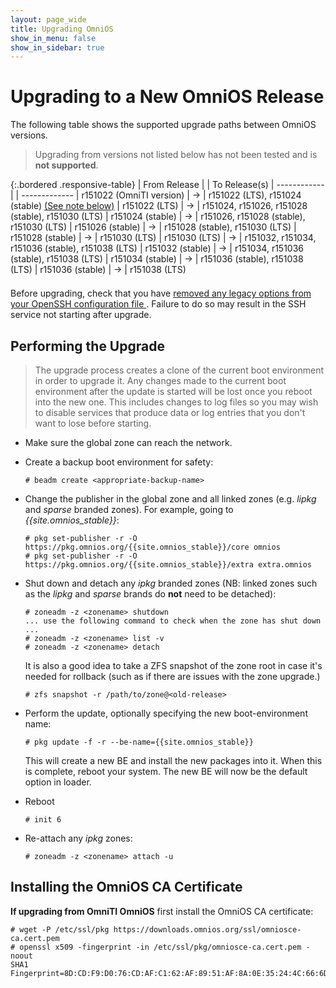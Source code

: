 ```yaml
---
layout: page_wide
title: Upgrading OmniOS
show_in_menu: false
show_in_sidebar: true
---
```


# Upgrading to a New OmniOS Release

The following table shows the supported upgrade paths between OmniOS versions.
> Upgrading from versions not listed below has not been tested and is
**not supported**.

{:.bordered .responsive-table}
| From Release			| 	 	| To Release(s)
| ------------			|		| -------------
| r151022 (OmniTI version)	| &#8594;	| r151022 (LTS), r151024 (stable) [(See note below)](#installing-the-omniosce-ca-certificate)
| r151022 (LTS)			| &#8594;	| r151024, r151026, r151028 (stable), r151030 (LTS)
| r151024 (stable)		| &#8594;	| r151026, r151028 (stable), r151030 (LTS)
| r151026 (stable)		| &#8594;	| r151028 (stable), r151030 (LTS)
| r151028 (stable)		| &#8594;	| r151030 (LTS)
| r151030 (LTS)			| &#8594;	| r151032, r151034, r151036 (stable), r151038 (LTS)
| r151032 (stable)		| &#8594;	| r151034, r151036 (stable), r151038 (LTS)
| r151034 (stable)		| &#8594;	| r151036 (stable), r151038 (LTS)
| r151036 (stable)		| &#8594;	| r151038 (LTS)

<div class="fa-orange" style="padding-top: 0.5em">
<i class="far fa-3x fa-pull-left fa-exclamation-triangle"></i>
Before upgrading, check that you have <a href="/info/sunssh.html">
removed any legacy options from your OpenSSH configuration file
</a>.
Failure to do so may result in the SSH service not starting after upgrade.
</div>

## Performing the Upgrade

> The upgrade process creates a clone of the current boot environment in order
  to upgrade it. Any changes made to the current boot environment after the
  update is started will be lost once you reboot into the new one. This
  includes changes to log files so you may wish to disable services that
  produce data or log entries that you don't want to lose before starting.

* Make sure the global zone can reach the network.

* Create a backup boot environment for safety:
  ```terminal
  # beadm create <appropriate-backup-name>
  ```

* Change the publisher in the global zone and all linked zones
  (e.g. _lipkg_ and _sparse_ branded zones).
  For example, going to _{{site.omnios_stable}}_:
  ```terminal
  # pkg set-publisher -r -O https://pkg.omnios.org/{{site.omnios_stable}}/core omnios
  # pkg set-publisher -r -O https://pkg.omnios.org/{{site.omnios_stable}}/extra extra.omnios
  ```

* Shut down and detach any _ipkg_ branded zones (NB: linked zones such as
the _lipkg_ and _sparse_ brands do **not** need to be detached):
  ```terminal
  # zoneadm -z <zonename> shutdown
  ... use the following command to check when the zone has shut down ...
  # zoneadm -z <zonename> list -v
  # zoneadm -z <zonename> detach
  ```
  It is also a good idea to take a ZFS snapshot of the zone root in
  case it's needed for rollback (such as if there are issues with the zone
  upgrade.)
  ```terminal
  # zfs snapshot -r /path/to/zone@<old-release>
  ```

* Perform the update, optionally specifying the new boot-environment name:
  ```terminal
  # pkg update -f -r --be-name={{site.omnios_stable}}
  ```
  This will create a new BE and install the new packages into it. When this
  is complete, reboot your system. The new BE will now be the default
  option in loader.

* Reboot
  ```terminal
  # init 6
  ```

* Re-attach any _ipkg_ zones:
  ```terminal
  # zoneadm -z <zonename> attach -u
  ```

## Installing the OmniOS CA Certificate

**If upgrading from OmniTI OmniOS** first install the OmniOS CA certificate:

```
# wget -P /etc/ssl/pkg https://downloads.omnios.org/ssl/omniosce-ca.cert.pem
# openssl x509 -fingerprint -in /etc/ssl/pkg/omniosce-ca.cert.pem -noout
SHA1 Fingerprint=8D:CD:F9:D0:76:CD:AF:C1:62:AF:89:51:AF:8A:0E:35:24:4C:66:6D
```


